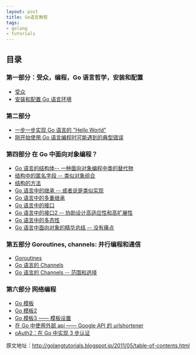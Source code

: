```yaml
---
layout: post
title: Go语言教程
tags:
- golang
- tutorials
---
```


## 目录

### 第一部分：受众，编程，Go 语言哲学，安装和配置

+ [受众](/golang_tutorials/audience-and-content-layout.html)
+ [安装和配置 Go 语言环境](/golang_tutorials/installing-and-configuring-go.html)

### 第二部分

+ [一步一步实现 Go 语言的 "Hello World"](/golang_tutorials/very-simole-go-hello-world-line-by-line.html)
+ [刚开始使用 Go 语言编程时可能遇到的典型错误](/golang_tutorials/early-syntax-errors-and-other-minor.html)

### 第四部分 在 Go 中面向对象编程？

+ [Go 语言的结构体-- 一种面向对象编程中类的替代物](/golang_tutorials/structs-in-go-instead-of-classes-in.html)
+ [结构中的匿名字段 -- 类似对象组合](/golang_tutorials/anonymous-fields-in-structs-like-object.html)
+ [结构的方法](/golang_tutorials/methods-on-structs.html)
+ [Go 语言中的继承 -- 或者说是类似实现](/golang_tutorials/inheritance-and-subclassing-in-go-or.html)
+ [Go 语言中的多重继承](/golang_tutorials/multiple-inheritance-in-go.html)
+ [Go 语言中的接口](/golang_tutorials/interfaces-in-go.html)
+ [Go 语言中的接口2 -- 协助设计高适应性和高扩展性](/golang_tutorials/interfaces-in-go-part-2-aiding.html)
+ [Go 语言中的多态性](/golang_tutorials/polymorphism-in-go.html)
+ [Go 语言中面向对象的精华总结 -- 没有痛点](/golang_tutorials/summary-of-object-oriented-programming.html)

### 第五部分 Goroutines, channels: 并行编程和通信

+ [Goroutines](/golang_tutorials/goroutines.html)
+ [Go 语言的 Channels](/golang_tutorials/channels-in-go.html)
+ [Go 语言的 Channels -- 范围和选择](/golang_tutorials/channels-in-go-range-and-select.html)

### 第六部分 网络编程

<!--+ [使用 Go 语言进行网络变成 —— 第一个网络的 Hello world](/golang_tutorials/web-programming-with-go-first-web-hello.html)-->
+ [Go 模板](/golang_tutorials/go-templates.html)
+ [Go 模板2]()
+ [Go 模板3 —— 模板设置]()
+ [在 Go 中使用外部 api —— Google API 的 urlshortener]()
+ [oAuth2：在 Go 中实现 3 步认证]()

原文地址：<http://golangtutorials.blogspot.jp/2011/05/table-of-contents.html>
